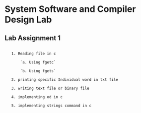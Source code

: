 # System Software and Compiler Design Lab


## Lab Assignment 1

```

   1. Reading file in c
       
       `a. Using fgetc`
        
       `b. Using fgets`

   2. printing specific Individual word in txt file
   
   3. writing text file or binary file
   
   4. implementing od in c
   
   5. implementing strings command in c

```
